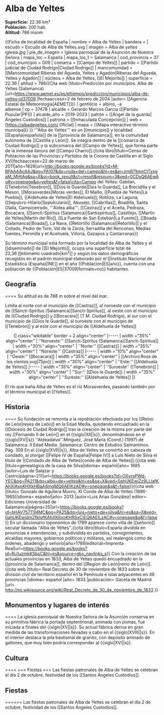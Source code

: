 # Alba de Yeltes

**Superficie:** 22.36 km²  
**Población:** 200 hab.  
**Altitud:** 786 msnm  

{{Ficha de localidad de España
| nombre = Alba de Yeltes
| bandera = 
| escudo = Escudo de Alba de Yeltes.svg
| imagen = Alba de yeltes iglesia.jpg
| pie_de_imagen = Iglesia parroquial de la Asunción de Nuestra Señora
| mapa_loc = España
| mapa_loc_1 = Salamanca
| cod_provincia = 37
| cod_municipio = 009
| comarca = [[Campo de Yeltes]]
| partido = [[Partido judicial de Ciudad Rodrigo|Ciudad Rodrigo]]
| mancomunidad = [[Mancomunidad Riberas del Águeda, Yeltes y Agadón|Riberas del Águeda, Yeltes y Agadón]]
| núcleos = Alba de Yeltes, [[El Mejorito]]
| superficie = 22.36
| altitud = 786<ref>{{Cita web |título=Predicción por municipios. Alba de Yeltes (Salamanca) |url=https://www.aemet.es/es/eltiempo/prediccion/municipios/alba-de-yeltes-id37009 |fechaacceso=2 de febrero de 2024 |autor= [[Agencia Estatal de Meteorología|AEMET]]}}</ref>
| gentilicio = albino, -a<br/>albense
| cp = 37478
| alcalde = Gerardo Marcos García ([[Partido Popular|PP]])
| alcalde_año = 2019-2023
| patrón = [[Ángel de la guarda|Ángeles Custodios]]
| patrona = [[Inmaculada Concepción]]
| web = [https://albadeyeltes.com/ Oficial]
| mapa = {{Mapa interactivo término municipal}}
}}
'''Alba de Yeltes''' es un [[municipio]] y localidad [[España|española]] de la [[provincia de Salamanca]], en la comunidad autónoma de [[Castilla y León]]. Se integra dentro de la [[comarca de Ciudad Rodrigo]] y la subcomarca del [[Campo de Yeltes]], que forma parte de la inmensa llanura del [[Campo Charro]].<ref name=ref_duplicada_1>{{cita libro|título=Censo de Poblacion de las Provincias y Partidos de la Corona de Castilla en el Siglo XVI|fechaacceso=22 de marzo de 2011|año=1829|url=http://books.google.es/books?id=M-BFAAAAcAAJ&pg=PA107&dq=roda+del+campo&hl=es&ei=zm6lTtmnCITxsgaM_MHtAg&sa=X&oi=book_result&ct=result&resnum=3&ved=0CDsQ6AEwAg#v=onepage&q=yeltes&f=false|cita=Campo del Yeltes: Gabilan, [[Tenebrón|Tenebron]], [[Dios le Guarde|Dios lo Guarda]], La Brecidilla y el Meson, [[Morasverdes|Moras verdes]], El Maíllo, [[Puebla de Yeltes|La Puebla]], [[Aldehuela de Yeltes|El Aldehuela]], Robliza, La Laguna, [[Sepulcro-Hilario|Sepulculario]], Abusejo, [[Cabrillas]], Boadilla, Santa Olalla, Campicerrado, '''Aldea alba''', [[Castraz]] y el Aceña, Pedraza, Bocacara, [[Sancti-Spíritus (Salamanca)|Santispíritus]], Castillejo, [[Martín de Yeltes|Martín del Río]], [[La Fuente de San Esteban|La Fuente]], [[Boada (Salamanca)|Boada]], La Nava, [[Retortillo (Salamanca)|Retortillo]] y el Collado, Pedro de Toro, Val de la Zarza, Serradilla del Renconxo, Medias fuentes, Peronilla y el Aceñuela, Villoria, Gazapos y Cantarranas}}</ref>

Su término municipal está formado por la localidad de Alba de Yeltes y el [[diseminado]] de [[El Mejorito]], ocupa una superficie total de 22,36&nbsp;[[kilómetro cuadrado|km²]] y según los datos demográficos recogidos en el padrón municipal elaborado por el [[Instituto Nacional de Estadística (España)|INE]] en el año {{Población|ES|año}}, cuenta con una población de {{Población|ES|37009|formato=no}} habitantes.

## Geografía

====
Su altitud es de 788 m sobre el nivel del mar.

Limita al norte con el municipio de [[Castraz]], al noroeste con el municipio de [[Sancti-Spíritus (Salamanca)|Sancti-Spíritus]], al oeste con el municipio de [[Ciudad Rodrigo]] y [[Bocacara]] (T.M. Ciudad Rodrigo), al sur con el municipio de [[Dios le Guarde]], al suroeste con el municipio de [[Tenebrón]] y al este con el municipio de [[Aldehuela de Yeltes]]

<center>
{| class="wikitable" border = 2 align="center"
|-----
| width ="35%" align="center" | ''Noroeste:'' [[Sancti-Spíritus (Salamanca)|Sancti-Spíritus]]
| width ="30%" align="center" | ''Norte:'' [[Castraz]]
| width ="35%" align="center" | ''Noreste:'' [[Castraz]]
|-----
| width ="10%" align="center" | ''Oeste:'' [[Bocacara]]
| width ="35%" align="center" | [[Archivo:Rosa de los vientos.svg|75px]]
| width ="30%" align="center" | ''Este:'' [[Aldehuela de Yeltes]]
|-----
| width ="35%" align="center" | ''Suroeste'' [[Tenebrón]]
| width ="30%" align="center" | ''Sur:'' [[Dios le Guarde]]
| width ="35%" align="center" | ''Sureste:'' [[Aldehuela de Yeltes]]
|}</center>

El río que baña Alba de Yeltes es el río Morasverdes, pasando también por el término municipal el [[Yeltes]].

## Historia

====
Su fundación se remonta a la repoblación efectuada por los [[Reino de León|reyes de León]] en la Edad Media, quedando encuadrado en la [[Diócesis de Ciudad Rodrigo]] tras la creación de la misma por parte del rey [[Fernando II de León]] en el {{siglo|XII||s}}, denominándose en el {{siglo|XV||s}} ''Aldeadalva''.<ref>Mínguez, José María (Coord.) (1997).de Salamanca. II Edad Media. Salamanca: Centro de Estudios Salmantinos. Pág. 309</ref> En el {{siglo|XVII||s}}, Alba de Yeltes se convirtió en cabeza de condado, al otorgar [[Felipe IV de España|Felipe IV]] a Luis Nieto de Silva el título de [[Condado de Alba de Yeltes|conde de Alba de Yeltes]].<ref>{{cita web |título=genealógica de la casa de Silva|idioma= español|año= 1685 |autor=Luis de Salazar y Castro|página=211|url=https://books.google.es/books?id=OXyroPWd-YEC&pg=PA211&dq=alba+de+yeltes&hl=es&sa=X&ved=0ahUKEwjZz9LLlafKAhXIAxoKHXkHBaA4mgMQ6AEIKzAD#v=onepage&q&f=false}}</ref><ref>{{cita web |título= Gonzalo de Aguilera Munro, XI Conde de Alba de Yeltes (1886-1965)|idioma= español|año= 2013 |autor=Luis Arias González| editor= Ediciones Universidad de Salamanca|página=25|url=https://books.google.es/books?id=bHAV757T94MC&pg=PA25&dq=luis+nieto+de+silva&hl=es&sa=X&ved=0ahUKEwjdmZfklqfKAhXK6xoKHRSxCiEQ6AEILzAC#v=onepage&q&f=false}}</ref> En un diccionario toponómico de 1789 aparece como villa de [[señorío]] secular llamada ''Alba de Yéltes''.<ref name="topónimo 1789">{{cita libro|título=España dividida en provincias e intendencias, y subdividida en partidos, corregimientos, alcaldías mayores, gobiernos políticos y militares, así realengos como de órdenes, abadengo y señorío|año=1789|editorial=Imprenta Real|url=https://books.google.es/books?id=Ru1uzmkKSbsC&hl=es&source=gbs_navlinks_s}}</ref> Con la creación de las actuales provincias en 1833, Alba de Yeltes quedó encuadrado en la [[provincia de Salamanca]], dentro del [[Región de León|reino de León]].<ref>{{cita web |título= Real Decreto de 30 de noviembre de 1833 sobre la división civil de territorio español en la Península e islas adyacentes en 49 provincias |idioma= español |año= 1833 |publicación= Gaceta de Madrid |url= http://es.wikisource.org/wiki/Real_Decreto_de_30_de_noviembre_de_1833 }}</ref>

## Monumentos y lugares de interés

====
La iglesia parroquial de Nuestra Señora de la Asunción conserva en su primitiva fábrica la portada septentrional, animada con pomas, fue iniciada a finales del {{siglo|XV||s}}. Su actual fábrica deriva en gran medida de las transformaciones llevadas a cabo en el {{siglo|XVIII||s}}. En el interior destaca la pila bautismal de granito, con depósito animado de gallones, que muy bien podría corresponder al {{siglo|XVI||s}}.

## Cultura

====
=== Fiestas ===
Las fiestas patronales de Alba de Yeltes se celebran el día 2 de octubre, festividad de los [[Santos Ángeles Custodios]].

## Fiestas

======
Las fiestas patronales de Alba de Yeltes se celebran el día 2 de octubre, festividad de los [[Santos Ángeles Custodios]].